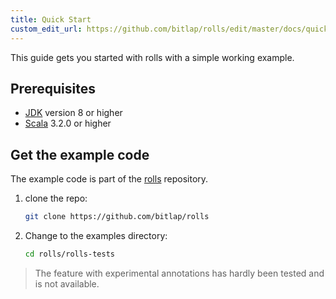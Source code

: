 ```yaml
---
title: Quick Start
custom_edit_url: https://github.com/bitlap/rolls/edit/master/docs/quickstart.md
---
```


This guide gets you started with rolls with a simple working example.

## Prerequisites

* [JDK](https://jdk.java.net) version 8 or higher
* [Scala](https://www.scala-lang.org/) 3.2.0 or higher

## Get the example code

The example code is part of the [rolls](https://github.com/bitlap/rolls) repository.

1. clone the repo:
   ```bash
   git clone https://github.com/bitlap/rolls
   ```

2. Change to the examples directory:
   ```bash
   cd rolls/rolls-tests
   ```

> The feature with experimental annotations has hardly been tested and is not available.